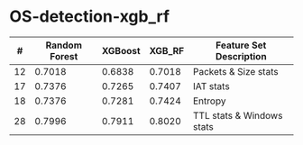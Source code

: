 # OS-detection-xgb_rf

| #   | Random Forest | XGBoost       | XGB_RF        | Feature Set Description               |
|-----|---------------|---------------|---------------|--------------------------------------|
| 12  | 0.7018        | 0.6838        | 0.7018        | Packets & Size stats                  |
| 17  | 0.7376        | 0.7265        | 0.7407        | IAT stats                             |
| 18  | 0.7376        | 0.7281        | 0.7424        | Entropy                               |
| 28  | 0.7996        | 0.7911        | 0.8020        | TTL stats & Windows stats             |


